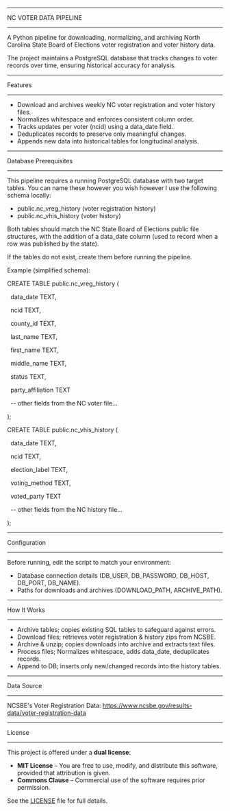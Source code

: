 ----------------------

NC VOTER DATA PIPELINE

----------------------



A Python pipeline for downloading, normalizing, and archiving North Carolina State Board of Elections voter registration and voter history data.

The project maintains a PostgreSQL database that tracks changes to voter records over time, ensuring historical accuracy for analysis.



--------

Features

--------



* Download and archives weekly NC voter registration and voter history files.
* Normalizes whitespace and enforces consistent column order.
* Tracks updates per voter (ncid) using a data\_date field.
* Deduplicates records to preserve only meaningful changes.
* Appends new data into historical tables for longitudinal analysis.



----------------------

Database Prerequisites

----------------------



This pipeline requires a running PostgreSQL database with two target tables. You can name these however you wish however I use the following schema locally:



* public.nc\_vreg\_history (voter registration history)
* public.nc\_vhis\_history (voter history)



Both tables should match the NC State Board of Elections public file structures, with the addition of a data\_date column (used to record when a row was published by the state).



If the tables do not exist, create them before running the pipeline.

Example (simplified schema):



CREATE TABLE public.nc\_vreg\_history (

&nbsp;   data\_date TEXT,

&nbsp;   ncid TEXT,

&nbsp;   county\_id TEXT,

&nbsp;   last\_name TEXT,

&nbsp;   first\_name TEXT,

&nbsp;   middle\_name TEXT,

&nbsp;   status TEXT,

&nbsp;   party\_affiliation TEXT

&nbsp;   -- other fields from the NC voter file...

);



CREATE TABLE public.nc\_vhis\_history (

&nbsp;   data\_date TEXT,

&nbsp;   ncid TEXT,

&nbsp;   election\_label TEXT,

&nbsp;   voting\_method TEXT,

&nbsp;   voted\_party TEXT

&nbsp;   -- other fields from the NC history file...

);



-------------

Configuration

-------------



Before running, edit the script to match your environment:



* Database connection details (DB\_USER, DB\_PASSWORD, DB\_HOST, DB\_PORT, DB\_NAME).
* Paths for downloads and archives (DOWNLOAD\_PATH, ARCHIVE\_PATH).



------------

How It Works

------------



* Archive tables; copies existing SQL tables to safeguard against errors.
* Download files; retrieves voter registration \& history zips from NCSBE.
* Archive \& unzip; copies downloads into archive and extracts text files.
* Process files; Normalizes whitespace, adds data\_date, deduplicates records.
* Append to DB; inserts only new/changed records into the history tables.



-----------

Data Source

-----------



NCSBE's Voter Registration Data: https://www.ncsbe.gov/results-data/voter-registration-data



-------

License

-------


This project is offered under a **dual license**:

- **MIT License** – You are free to use, modify, and distribute this software, provided that attribution is given.  
- **Commons Clause** – Commercial use of the software requires prior permission.  

See the [LICENSE](LICENSE) file for full details.


